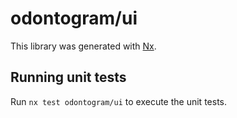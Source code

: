 # odontogram/ui

This library was generated with [Nx](https://nx.dev).

## Running unit tests

Run `nx test odontogram/ui` to execute the unit tests.
